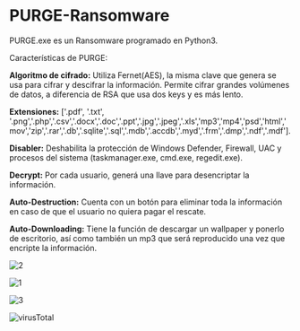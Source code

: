 # PURGE-Ransomware

PURGE.exe es un Ransomware programado en Python3.

Características de PURGE:

**Algoritmo de cifrado:** Utiliza Fernet(AES), la misma clave que genera se usa para cifrar y descifrar la información. Permite cifrar grandes volúmenes de datos, a diferencia de RSA que usa dos keys y es más lento.

**Extensiones:** ['.pdf', '.txt', '.png','.php','.csv','.docx','.doc','.ppt','.jpg','.jpeg','.xls','mp3','mp4','psd','html','mov','zip','.rar','.db','.sqlite','.sql','.mdb','.accdb','.myd','.frm','.dmp','.ndf','.mdf'].

**Disabler:** Deshabilita la protección de Windows Defender, Firewall, UAC y procesos del sistema (taskmanager.exe, cmd.exe, regedit.exe).

**Decrypt:** Por cada usuario, generá una llave para desencriptar la información.

**Auto-Destruction:** Cuenta con un botón para eliminar toda la información en caso de que el usuario no quiera pagar el rescate.

**Auto-Downloading:** Tiene la función de descargar un wallpaper y ponerlo de escritorio, así como también un mp3 que será reproducido una vez que encripte la información.


![2](https://github.com/user-attachments/assets/e41ba8e3-2887-4623-9faa-a1a2e27121f5)

![1](https://github.com/user-attachments/assets/108348a9-03d5-4dce-80ce-cf0db02f280f)

![3](https://github.com/user-attachments/assets/a7e7a939-aaba-4194-993c-bae5aea3467f)

![virusTotal](https://github.com/user-attachments/assets/e846795d-8c35-4bfc-aefa-a360506380c0)
